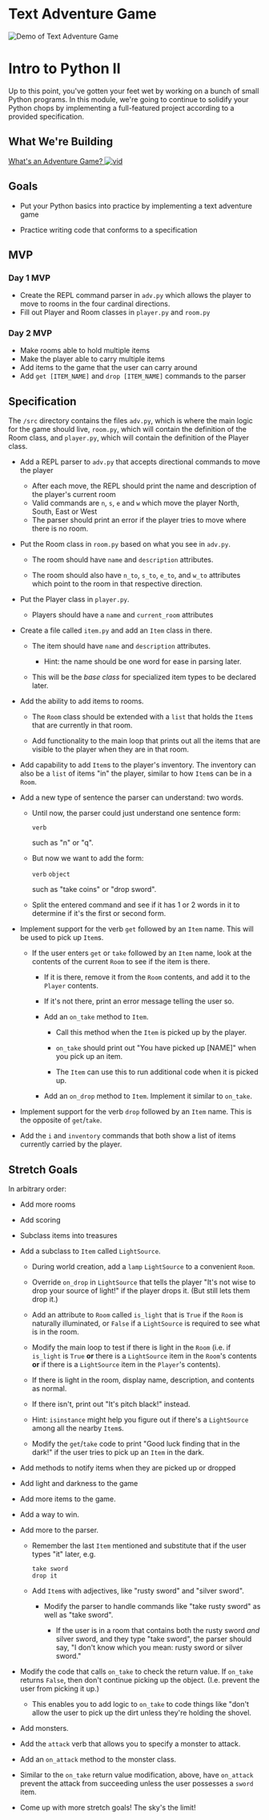 # Text Adventure Game

![Demo of Text Adventure Game](./7100qj.gif)

# Intro to Python II

Up to this point, you've gotten your feet wet by working on a bunch of small Python programs. In this module, we're going to continue to solidify your Python chops by implementing a full-featured project according to a provided specification.

## What We're Building

[What's an Adventure Game? ![vid](https://tk-assets.lambdaschool.com/7928cdb4-b8a3-45a6-b231-5b9d1fc1e002_ScreenShot2019-03-22at5.47.28PM.png)](https://youtu.be/WaZccFqJUT8)

## Goals

-   Put your Python basics into practice by implementing a text adventure game

-   Practice writing code that conforms to a specification

## MVP

### Day 1 MVP

-   Create the REPL command parser in `adv.py` which allows the player to move to rooms
    in the four cardinal directions.
-   Fill out Player and Room classes in `player.py` and `room.py`

### Day 2 MVP

-   Make rooms able to hold multiple items
-   Make the player able to carry multiple items
-   Add items to the game that the user can carry around
-   Add `get [ITEM_NAME]` and `drop [ITEM_NAME]` commands to the parser

## Specification

The `/src` directory contains the files `adv.py`, which is where the main logic for the game should live, `room.py`, which will contain the definition of the Room class, and `player.py`, which will contain the definition of the Player class.

-   Add a REPL parser to `adv.py` that accepts directional commands to move the player

    -   After each move, the REPL should print the name and description of the player's current room
    -   Valid commands are `n`, `s`, `e` and `w` which move the player North, South, East or West
    -   The parser should print an error if the player tries to move where there is no room.

-   Put the Room class in `room.py` based on what you see in `adv.py`.

    -   The room should have `name` and `description` attributes.

    -   The room should also have `n_to`, `s_to`, `e_to`, and `w_to` attributes
        which point to the room in that respective direction.

-   Put the Player class in `player.py`.
    -   Players should have a `name` and `current_room` attributes

*   Create a file called `item.py` and add an `Item` class in there.

    -   The item should have `name` and `description` attributes.

        -   Hint: the name should be one word for ease in parsing later.

    -   This will be the _base class_ for specialized item types to be declared
        later.

*   Add the ability to add items to rooms.

    -   The `Room` class should be extended with a `list` that holds the `Item`s
        that are currently in that room.

    -   Add functionality to the main loop that prints out all the items that are
        visible to the player when they are in that room.

*   Add capability to add `Item`s to the player's inventory. The inventory can
    also be a `list` of items "in" the player, similar to how `Item`s can be in a
    `Room`.

*   Add a new type of sentence the parser can understand: two words.

    -   Until now, the parser could just understand one sentence form:

        `verb`

        such as "n" or "q".

    -   But now we want to add the form:

        `verb` `object`

        such as "take coins" or "drop sword".

    -   Split the entered command and see if it has 1 or 2 words in it to determine
        if it's the first or second form.

*   Implement support for the verb `get` followed by an `Item` name. This will be
    used to pick up `Item`s.

    -   If the user enters `get` or `take` followed by an `Item` name, look at the
        contents of the current `Room` to see if the item is there.

        -   If it is there, remove it from the `Room` contents, and add it to the
            `Player` contents.

        -   If it's not there, print an error message telling the user so.

        -   Add an `on_take` method to `Item`.

            -   Call this method when the `Item` is picked up by the player.

            -   `on_take` should print out "You have picked up [NAME]" when you pick up an item.

            -   The `Item` can use this to run additional code when it is picked up.

        -   Add an `on_drop` method to `Item`. Implement it similar to `on_take`.

*   Implement support for the verb `drop` followed by an `Item` name. This is the
    opposite of `get`/`take`.

*   Add the `i` and `inventory` commands that both show a list of items currently
    carried by the player.

## Stretch Goals

In arbitrary order:

-   Add more rooms

-   Add scoring

-   Subclass items into treasures

-   Add a subclass to `Item` called `LightSource`.

    -   During world creation, add a `lamp` `LightSource` to a convenient `Room`.

    -   Override `on_drop` in `LightSource` that tells the player "It's not wise to
        drop your source of light!" if the player drops it. (But still lets them drop
        it.)

    -   Add an attribute to `Room` called `is_light` that is `True` if the `Room` is
        naturally illuminated, or `False` if a `LightSource` is required to see what
        is in the room.

    -   Modify the main loop to test if there is light in the `Room` (i.e. if
        `is_light` is `True` **or** there is a `LightSource` item in the `Room`'s
        contents **or** if there is a `LightSource` item in the `Player`'s contents).

    -   If there is light in the room, display name, description, and contents as
        normal.

    -   If there isn't, print out "It's pitch black!" instead.

    -   Hint: `isinstance` might help you figure out if there's a `LightSource`
        among all the nearby `Item`s.

    -   Modify the `get`/`take` code to print "Good luck finding that in the dark!" if
        the user tries to pick up an `Item` in the dark.

-   Add methods to notify items when they are picked up or dropped

-   Add light and darkness to the game

-   Add more items to the game.

-   Add a way to win.

-   Add more to the parser.

    -   Remember the last `Item` mentioned and substitute that if the user types
        "it" later, e.g.

        ```
        take sword
        drop it
        ```

    -   Add `Item`s with adjectives, like "rusty sword" and "silver sword".

        -   Modify the parser to handle commands like "take rusty sword" as well as
            "take sword".

            -   If the user is in a room that contains both the rusty sword _and_ silver
                sword, and they type "take sword", the parser should say, "I don't know
                which you mean: rusty sword or silver sword."

-   Modify the code that calls `on_take` to check the return value. If `on_take`
    returns `False`, then don't continue picking up the object. (I.e. prevent the
    user from picking it up.)

    -   This enables you to add logic to `on_take` to code things like "don't allow
        the user to pick up the dirt unless they're holding the shovel.

-   Add monsters.

-   Add the `attack` verb that allows you to specify a monster to attack.

-   Add an `on_attack` method to the monster class.

-   Similar to the `on_take` return value modification, above, have `on_attack`
    prevent the attack from succeeding unless the user possesses a `sword` item.

-   Come up with more stretch goals! The sky's the limit!
